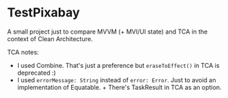 # TestPixabay
A small project just to compare MVVM (+ MVI/UI state) and TCA in the context of Clean Architecture.

TCA notes:
* I used Combine. That's just a preference but `eraseToEffect()` in TCA is deprecated :)
* I used `errorMessage: String` instead of `error: Error`. Just to avoid an implementation of Equatable. + There's TaskResult in TCA as an option.